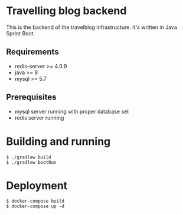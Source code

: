# Travelling blog backend

This is the backend of the travelblog infrastructure. It's written in Java Sprint Boot.

## Requirements

* redis-server >= 4.0.9
* java >= 8
* mysql >= 5.7

## Prerequisites

* mysql server running with proper database set
* redis server running

# Building and running

```
$ ./gradlew build
$ ./gradlew bootRun
```

# Deployment

```
$ docker-compose build
$ docker-compose up -d
```
